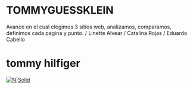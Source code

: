 # TOMMYGUESSKLEIN
Avance en el cual elegimos 3 sitios web, analizamos, comparamos, definimos cada pagina y punto. / Linette Alvear / Catalina Rojas / Eduardo Cabello 
# tommy hilfiger #
[![N|Solid](https://i.pinimg.com/originals/2f/e1/9d/2fe19dd385a04489a7d9a0efa66acddc.jpg)](https://cl.tommy.com/)

